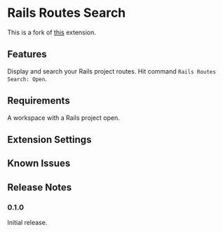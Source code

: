 # Rails Routes Search

This is a fork of [this](https://github.com/makicamel/rails-routes-navigator)
extension.

## Features

Display and search your Rails project routes. Hit command
`Rails Routes Search: Open`.

## Requirements

A workspace with a Rails project open.

## Extension Settings

## Known Issues

## Release Notes

### 0.1.0

Initial release.
